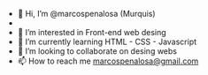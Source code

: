 - 👋 Hi, I’m @marcospenalosa (Murquis)
- 
- 👀 I’m interested in Front-end web desing
- 🌱 I’m currently learning HTML - CSS - Javascript
- 💞️ I’m looking to collaborate on desing webs
- 📫 How to reach me marcospenalosa@gmail.com

<!---
marcospenalosa/marcospenalosa is a ✨ special ✨ repository because its `README.md` (this file) appears on your GitHub profile.
You can click the Preview link to take a look at your changes.
--->

